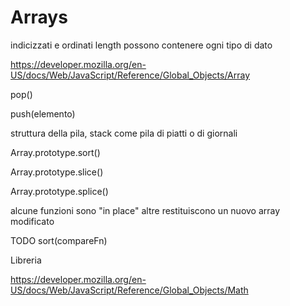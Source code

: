 # Arrays

indicizzati e ordinati
length
possono contenere ogni tipo di dato

https://developer.mozilla.org/en-US/docs/Web/JavaScript/Reference/Global_Objects/Array

pop()

push(elemento)

struttura della pila, stack
come pila di piatti o di giornali

Array.prototype.sort()

Array.prototype.slice()

Array.prototype.splice()

alcune funzioni sono "in place" altre restituiscono un nuovo array modificato

TODO
sort(compareFn)

Libreria 

https://developer.mozilla.org/en-US/docs/Web/JavaScript/Reference/Global_Objects/Math